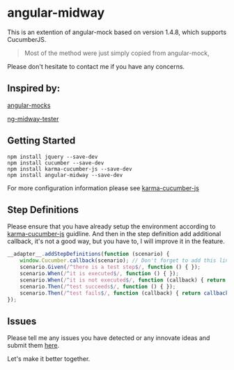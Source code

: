 # angular-midway

This is an extention of angular-mock based on version 1.4.8, 
which supports CucumberJS.
 
> Most of the method were just simply copied from angular-mock,

Please don't hesitate to contact me if you have any concerns.


## Inspired by:

[angular-mocks](https://www.npmjs.com/package/angular-mocks)

[ng-midway-tester](https://www.npmjs.com/package/ng-midway-tester)


## Getting Started

``` Shell
npm install jquery --save-dev
npm install cucumber --save-dev
npm install karma-cucumber-js --save-dev
npm install angular-midway --save-dev
```

For more configuration information please see [karma-cucumber-js](https://www.npmjs.com/package/karma-cucumber-js)


## Step Definitions

Please ensure that you have already setup the environment according to [karma-cucumber-js](https://www.npmjs.com/package/karma-cucumber-js) guidline.
And then in the step definition add additional callback, it's not a good way,
but you have to, I will improve it in the feature.

``` JavaScript
__adapter__.addStepDefinitions(function (scenario) {
    window.Cucumber.callback(scenario); // Don't forget to add this line
    scenario.Given(/^there is a test step$/, function () { });
    scenario.When(/^it is executed$/, function () { });
    scenario.When(/^it is not executed$/, function (callback) { return callback.pending(); });
    scenario.Then(/^test succeeds$/, function () { });
    scenario.Then(/^test fails$/, function (callback) { return callback(new Error('Step failed')); });
});
```


## Issues

Please tell me any issues you have detected or any innovate ideas and submit them [here](https://github.com/angular-midway/angular-midway/issues).

Let's make it better together.


